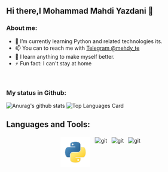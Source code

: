 ## Hi there,I Mohammad Mahdi Yazdani 👋


### About me:

- 🌱 I’m currently learning Python and related technologies its.
- 📫 You can to reach me with [Telegram @mehdy_te](https://t.me/mehdy_te)
- :boy: I learn anything to make myself better.
- ⚡ Fun fact: I can't stay at home
<br>

### My status in Github:

![Anurag's github stats](https://github-readme-stats.vercel.app/api?username=MrMohammadY&theme=default&show_icons=true) 
![Top Languages Card](https://github-readme-stats.vercel.app/api/top-langs/?username=MrMohammadY&layout=compact)

## Languages and Tools:
<p align="center">
<img src="https://raw.githubusercontent.com/github/explore/80688e429a7d4ef2fca1e82350fe8e3517d3494d/topics/python/python.png" alt="Python" height="80" style="vertical-align:top; margin:4px">
<img src="https://cdn.iconscout.com/icon/free/png-256/git-17-1175218.png" alt="git" height="65" style="vertical-align:top; margin:4px">
 <img src="https://cdn.iconscout.com/icon/free/png-256/django-11-1175036.png" alt="git" style="vertical-align:top; margin:4px; width:10px; height:10px;">
<img src="https://cdn.iconscout.com/icon/free/png-256/mongodb-2-1175137.png" alt="git" height="70" style="vertical-align:top; margin:4px">

</p>
